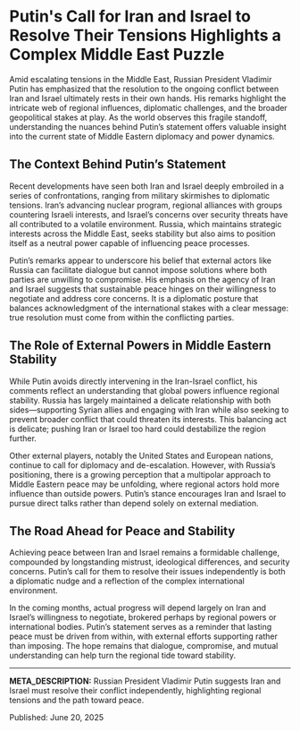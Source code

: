 # Putin's Call for Iran and Israel to Resolve Their Tensions Highlights a Complex Middle East Puzzle

Amid escalating tensions in the Middle East, Russian President Vladimir Putin has emphasized that the resolution to the ongoing conflict between Iran and Israel ultimately rests in their own hands. His remarks highlight the intricate web of regional influences, diplomatic challenges, and the broader geopolitical stakes at play. As the world observes this fragile standoff, understanding the nuances behind Putin’s statement offers valuable insight into the current state of Middle Eastern diplomacy and power dynamics.

## The Context Behind Putin’s Statement

Recent developments have seen both Iran and Israel deeply embroiled in a series of confrontations, ranging from military skirmishes to diplomatic tensions. Iran’s advancing nuclear program, regional alliances with groups countering Israeli interests, and Israel’s concerns over security threats have all contributed to a volatile environment. Russia, which maintains strategic interests across the Middle East, seeks stability but also aims to position itself as a neutral power capable of influencing peace processes.

Putin’s remarks appear to underscore his belief that external actors like Russia can facilitate dialogue but cannot impose solutions where both parties are unwilling to compromise. His emphasis on the agency of Iran and Israel suggests that sustainable peace hinges on their willingness to negotiate and address core concerns. It is a diplomatic posture that balances acknowledgment of the international stakes with a clear message: true resolution must come from within the conflicting parties.

## The Role of External Powers in Middle Eastern Stability

While Putin avoids directly intervening in the Iran-Israel conflict, his comments reflect an understanding that global powers influence regional stability. Russia has largely maintained a delicate relationship with both sides—supporting Syrian allies and engaging with Iran while also seeking to prevent broader conflict that could threaten its interests. This balancing act is delicate; pushing Iran or Israel too hard could destabilize the region further.

Other external players, notably the United States and European nations, continue to call for diplomacy and de-escalation. However, with Russia’s positioning, there is a growing perception that a multipolar approach to Middle Eastern peace may be unfolding, where regional actors hold more influence than outside powers. Putin’s stance encourages Iran and Israel to pursue direct talks rather than depend solely on external mediation.

## The Road Ahead for Peace and Stability

Achieving peace between Iran and Israel remains a formidable challenge, compounded by longstanding mistrust, ideological differences, and security concerns. Putin’s call for them to resolve their issues independently is both a diplomatic nudge and a reflection of the complex international environment. 

In the coming months, actual progress will depend largely on Iran and Israel’s willingness to negotiate, brokered perhaps by regional powers or international bodies. Putin’s statement serves as a reminder that lasting peace must be driven from within, with external efforts supporting rather than imposing. The hope remains that dialogue, compromise, and mutual understanding can help turn the regional tide toward stability.

---

**META_DESCRIPTION:** Russian President Vladimir Putin suggests Iran and Israel must resolve their conflict independently, highlighting regional tensions and the path toward peace.

Published: June 20, 2025
